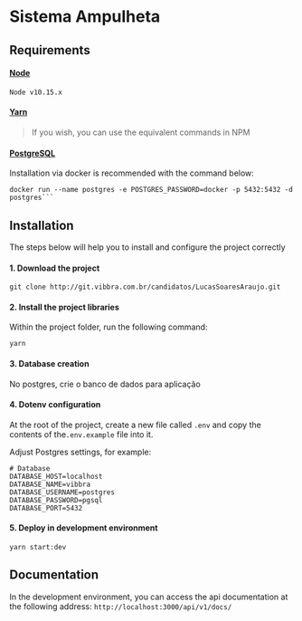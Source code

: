 # Sistema Ampulheta

## Requirements

#### [Node](https://nodejs.org/en/download/)

```
Node v10.15.x
```

#### [Yarn](https://yarnpkg.com/lang/pt-br/docs/install/#debian-stable)

> If you wish, you can use the equivalent commands in NPM

#### [PostgreSQL](https://www.postgresql.org/download/)

Installation via docker is recommended with the command below:

````
docker run --name postgres -e POSTGRES_PASSWORD=docker -p 5432:5432 -d postgres```
````

## Installation

The steps below will help you to install and configure the project correctly

#### 1. Download the project

```
git clone http://git.vibbra.com.br/candidatos/LucasSoaresAraujo.git
```

#### 2. Install the project libraries

Within the project folder, run the following command:

```
yarn
```

#### 3. Database creation

No postgres, crie o banco de dados para aplicação

#### 4. Dotenv configuration

At the root of the project, create a new file called `.env` and copy the contents of the`.env.example` file into it.

Adjust Postgres settings, for example:

```
# Database
DATABASE_HOST=localhost
DATABASE_NAME=vibbra
DATABASE_USERNAME=postgres
DATABASE_PASSWORD=pgsql
DATABASE_PORT=5432

```

#### 5. Deploy in development environment

```
yarn start:dev
```

## Documentation

In the development environment, you can access the api documentation at the following address: `http://localhost:3000/api/v1/docs/`
